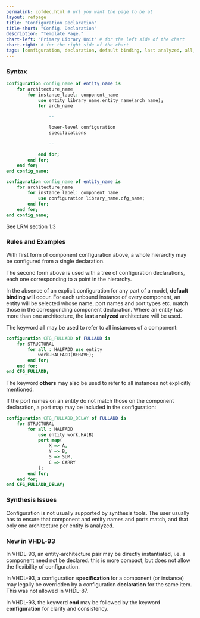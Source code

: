 ```yaml
---
permalink: cofdec.html # url you want the page to be at
layout: refpage
title: "Configuration Declaration"
title-short: "Config. Declaration"
description: "Template Page."
chart-left: "Primary Library Unit" # for the left side of the chart
chart-right: # for the right side of the chart
tags: [configuration, declaration, default binding, last analyzed, all, others, specification, declaration, end]
---
```



<h3 class="text-hr"><span>Syntax</span></h3>

```vhdl
configuration config_name of entity_name is
    for architecture_name
        for instance_label: component_name
            use entity library_name.entity_name(arch_name);
            for arch_name

                --

                lower-level configuration
                specifications

                --

            end for;
        end for;
    end for;
end config_name;
```

```vhdl
configuration config_name of entity_name is
    for architecture_name
        for instance_label: component_name
            use configuration library_name.cfg_name;
        end for;
    end for;
end config_name;
```
See LRM section 1.3

<h3 class="text-hr"><span>Rules and Examples</span></h3>

With first form of component configuration above, a whole hierarchy may be configured from a single declaration.

The second form above is used with a tree of configuration declarations, each one corresponding to a point in the hierarchy.

In the absence of an explicit configuration for any part of a model, __default binding__ will occur. For each unbound instance of every component, an entity will be selected whose name, port names and port types etc. match those in the corresponding component declaration. Where an entity has more than one architecture, the __last analyzed__ architecture will be used.

The keyword __all__ may be used to refer to all instances of a component:
```vhdl
configuration CFG_FULLADD of FULLADD is
    for STRUCTURAL
        for all : HALFADD use entity
            work.HALFADD(BEHAVE);
        end for;
    end for;
end CFG_FULLADD;
```

The keyword __others__ may also be used to refer to all instances not explicitly mentioned.

If the port names on an entity do not match those on the component declaration, a port map may be included in the configuration:
```vhdl
configuration CFG_FULLADD_DELAY of FULLADD is
    for STRUCTURAL
        for all : HALFADD
            use entity work.HA(B)
            port map(
                X => A,
                Y => B,
                S => SUM,
                C => CARRY
            );
        end for;
    end for;
end CFG_FULLADD_DELAY;
```

<h3 class="text-hr"><span>Synthesis Issues</span></h3>

Configuration is not usually supported by synthesis tools. The user usually has to ensure that component and entity names and ports match, and that only one architecture per entity is analyzed.

<h3 class="text-hr"><span>New in VHDL-93</span></h3>

In VHDL-93, an entity-architecture pair may be directly instantiated, i.e. a component need not be declared. this is more compact, but does not allow the flexibility of configuration.

In VHDL-93, a configuration __specification__ for a component (or instance) may legally be overridden by a configuration __declaration__ for the same item. This was not allowed in VHDL-87.

In VHDL-93, the keyword __end__ may be followed by the keyword __configuration__ for clarity and consistency.
